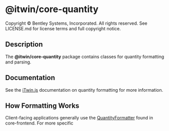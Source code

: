 # @itwin/core-quantity

Copyright © Bentley Systems, Incorporated. All rights reserved. See LICENSE.md for license terms and full copyright notice.

## Description

The __@itwin/core-quantity__ package contains classes for quantity formatting and parsing.

## Documentation

See the [iTwin.js](https://www.itwinjs.org/learning/frontend/quantityformatting/#quantity-package) documentation on quantity formatting for more information.

## How Formatting Works

Client-facing applications generally use the [QuantityFormatter](https://www.itwinjs.org/reference/core-frontend/quantityformatting/quantityformatter/) found in core-frontend. For more specific 